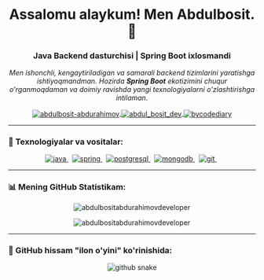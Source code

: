 <!-- 👋 Sarlavha va qisqacha tanishtiruv -->
<h1 align="center">Assalomu alaykum! Men Abdulbosit. 👋</h1>
<h3 align="center">Java Backend dasturchisi | Spring Boot ixlosmandi</h3>

<p align="center">
  <em>
    Men ishonchli, kengaytiriladigan va samarali backend tizimlarini yaratishga ishtiyoqmandman. Hozirda <b>Spring Boot</b> ekotizimini chuqur o'rganmoqdaman va doimiy ravishda yangi texnologiyalarni o'zlashtirishga intilaman.
  </em>
</p>

<!-- 🔗 Ijtimoiy tarmoqlar -->
<p align="center">
  <a href="https://linkedin.com/in/abdulbosit-abdurahimov-a40b38356/" target="blank">
    <img align="center" src="https://img.shields.io/badge/LinkedIn-0077B5?style=for-the-badge&logo=linkedin&logoColor=white" alt="abdulbosit-abdurahimov"/>
  </a>
  <a href="https://t.me/Abdul_bosit_dev" target="blank">
    <img align="center" src="https://img.shields.io/badge/Telegram-2CA5E0?style=for-the-badge&logo=telegram&logoColor=white" alt="abdul_bosit_dev"/>
  </a>
   <a href="https://t.me/ByCodeDiary" target="blank">
    <img align="center" src="https://img.shields.io/badge/Telegram%20Channel-grey?style=for-the-badge&logo=telegram&logoColor=white" alt="bycodediary"/>
  </a>
</p>

---

### 🚀 Texnologiyalar va vositalar:

<p align="center">
  <!-- Dasturlash tillari -->
  <a href="https://www.java.com" target="_blank" rel="noreferrer">
    <img src="https://img.shields.io/badge/Java-ED8B00?style=for-the-badge&logo=openjdk&logoColor=white" alt="java"/>
  </a> 
  <!-- Freymvorklar -->
  <a href="https://spring.io/" target="_blank" rel="noreferrer">
    <img src="https://img.shields.io/badge/Spring-6DB33F?style=for-the-badge&logo=spring&logoColor=white" alt="spring"/>
  </a> 
  <!-- Ma'lumotlar bazasi -->
  <a href="https://www.postgresql.org" target="_blank" rel="noreferrer">
    <img src="https://img.shields.io/badge/PostgreSQL-316192?style=for-the-badge&logo=postgresql&logoColor=white" alt="postgresql"/>
  </a> 
  <a href="https://www.mongodb.com/" target="_blank" rel="noreferrer">
    <img src="https://img.shields.io/badge/MongoDB-4EA94B?style=for-the-badge&logo=mongodb&logoColor=white" alt="mongodb"/>
  </a> 
  <!-- Vositalar -->
  <a href="https://git-scm.com/" target="_blank" rel="noreferrer">
    <img src="https://img.shields.io/badge/GIT-E44C30?style=for-the-badge&logo=git&logoColor=white" alt="git"/>
  </a> 
<!--   <a href="https://www.docker.com/" target="_blank" rel="noreferrer">
    <img src="https://img.shields.io/badge/Docker-2496ED?style=for-the-badge&logo=docker&logoColor=white" alt="docker"/>
  </a>  -->
</p>

---

### 📊 Mening GitHub Statistikam:

<p align="center">
  <img align="center" src="https://github-readme-stats.vercel.app/api?username=AbdulbositAbdurahimovDeveloper&show_icons=true&locale=en&theme=tokyonight&count_private=true" alt="abdulbositabdurahimovdeveloper" />
</p>
<p align="center">
  <img align="center" src="https://github-readme-stats.vercel.app/api/top-langs?username=AbdulbositAbdurahimovDeveloper&layout=compact&locale=en&theme=tokyonight" alt="abdulbositabdurahimovdeveloper" />
</p>

---

### 🐍 GitHub hissam "ilon o'yini" ko'rinishida:

<p align="center">
  <picture>
    <source media="(prefers-color-scheme: dark)" srcset="https://raw.githubusercontent.com/AbdulbositAbdurahimovDeveloper/AbdulbositAbdurahimovDeveloper/main/dist/github-snake-dark.svg">
    <source media="(prefers-color-scheme: light)" srcset="https://raw.githubusercontent.com/AbdulbositAbdurahimovDeveloper/AbdulbositAbdurahimovDeveloper/main/dist/github-snake.svg">
    <img alt="github snake" src="https://raw.githubusercontent.com/AbdulbositAbdurahimovDeveloper/AbdulbositAbdurahimovDeveloper/main/dist/github-snake.svg">
  </picture>
</p>
